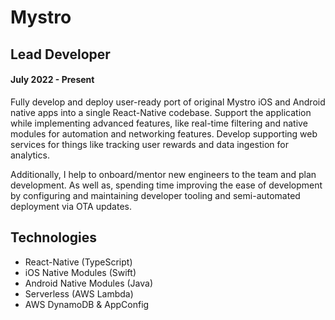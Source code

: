 # Mystro

## Lead Developer

#### July 2022 - Present

Fully develop and deploy user-ready port of original Mystro iOS and Android native apps into a
single React-Native codebase. Support the application while implementing advanced features, like
real-time filtering and native modules for automation and networking features. Develop supporting
web services for things like tracking user rewards and data ingestion for analytics.

Additionally, I help to onboard/mentor new engineers to the team and plan development. As well as,
spending time improving the ease of development by configuring and maintaining developer tooling and
semi-automated deployment via OTA updates.

## Technologies

- React-Native (TypeScript)
- iOS Native Modules (Swift)
- Android Native Modules (Java)
- Serverless (AWS Lambda)
- AWS DynamoDB & AppConfig
